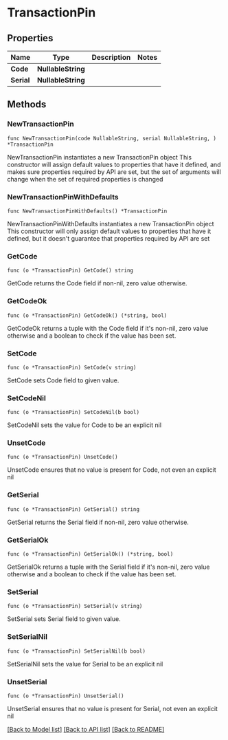 # TransactionPin

## Properties

Name | Type | Description | Notes
------------ | ------------- | ------------- | -------------
**Code** | **NullableString** |  | 
**Serial** | **NullableString** |  | 

## Methods

### NewTransactionPin

`func NewTransactionPin(code NullableString, serial NullableString, ) *TransactionPin`

NewTransactionPin instantiates a new TransactionPin object
This constructor will assign default values to properties that have it defined,
and makes sure properties required by API are set, but the set of arguments
will change when the set of required properties is changed

### NewTransactionPinWithDefaults

`func NewTransactionPinWithDefaults() *TransactionPin`

NewTransactionPinWithDefaults instantiates a new TransactionPin object
This constructor will only assign default values to properties that have it defined,
but it doesn't guarantee that properties required by API are set

### GetCode

`func (o *TransactionPin) GetCode() string`

GetCode returns the Code field if non-nil, zero value otherwise.

### GetCodeOk

`func (o *TransactionPin) GetCodeOk() (*string, bool)`

GetCodeOk returns a tuple with the Code field if it's non-nil, zero value otherwise
and a boolean to check if the value has been set.

### SetCode

`func (o *TransactionPin) SetCode(v string)`

SetCode sets Code field to given value.


### SetCodeNil

`func (o *TransactionPin) SetCodeNil(b bool)`

 SetCodeNil sets the value for Code to be an explicit nil

### UnsetCode
`func (o *TransactionPin) UnsetCode()`

UnsetCode ensures that no value is present for Code, not even an explicit nil
### GetSerial

`func (o *TransactionPin) GetSerial() string`

GetSerial returns the Serial field if non-nil, zero value otherwise.

### GetSerialOk

`func (o *TransactionPin) GetSerialOk() (*string, bool)`

GetSerialOk returns a tuple with the Serial field if it's non-nil, zero value otherwise
and a boolean to check if the value has been set.

### SetSerial

`func (o *TransactionPin) SetSerial(v string)`

SetSerial sets Serial field to given value.


### SetSerialNil

`func (o *TransactionPin) SetSerialNil(b bool)`

 SetSerialNil sets the value for Serial to be an explicit nil

### UnsetSerial
`func (o *TransactionPin) UnsetSerial()`

UnsetSerial ensures that no value is present for Serial, not even an explicit nil

[[Back to Model list]](../README.md#documentation-for-models) [[Back to API list]](../README.md#documentation-for-api-endpoints) [[Back to README]](../README.md)


